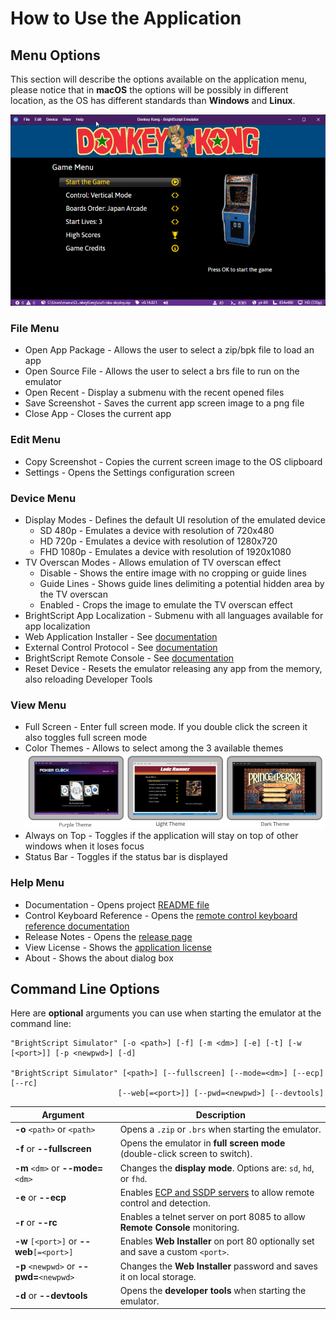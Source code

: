 # How to Use the Application

## Menu Options

This section will describe the options available on the application menu, please notice that in **macOS** the options will be possibly in different location, as the OS has different standards than **Windows** and **Linux**.

<p align="center">
<img alt="Emulator Web and Desktop" src="images/app-menu.gif?raw=true"/>
</p>

### File Menu

- Open App Package - Allows the user to select a zip/bpk file to load an app
- Open Source File - Allows the user to select a brs file to run on the emulator
- Open Recent - Display a submenu with the recent opened files
- Save Screenshot - Saves the current app screen image to a png file
- Close App - Closes the current app

### Edit Menu

- Copy Screenshot - Copies the current screen image to the OS clipboard
- Settings - Opens the Settings configuration screen

### Device Menu

- Display Modes - Defines the default UI resolution of the emulated device
  - SD 480p - Emulates a device with resolution of 720x480
  - HD 720p - Emulates a device with resolution of 1280x720
  - FHD 1080p - Emulates a device with resolution of 1920x1080
- TV Overscan Modes - Allows emulation of TV overscan effect
  - Disable - Shows the entire image with no cropping or guide lines
  - Guide Lines - Shows guide lines delimiting a potential hidden area by the TV overscan
  - Enabled - Crops the image to emulate the TV overscan effect
- BrightScript App Localization - Submenu with all languages available for app localization
- Web Application Installer - See [documentation](remote-access.md#web-application-installer)
- External Control Protocol - See [documentation](remote-access.md#brightscript-remote-console)
- BrightScript Remote Console - See [documentation](remote-access.md#brightscript-remote-console)
- Reset Device - Resets the emulator releasing any app from the memory, also reloading Developer Tools

### View Menu

- Full Screen - Enter full screen mode. If you double click the screen it also toggles full screen mode
- Color Themes - Allows to select among the 3 available themes</br>
![Screen Themes](images/screeshot-themes.png)
- Always on Top - Toggles if the application will stay on top of other windows when it loses focus
- Status Bar - Toggles if the status bar is displayed

### Help Menu

- Documentation - Opens project [README file](../README.md)
- Control Keyboard Reference - Opens the [remote control keyboard reference documentation](control-reference.md)
- Release Notes - Opens the [release page](https://github.com/lvcabral/brs-emu-app/releases)
- View License - Shows the [application license](../LICENSE)
- About - Shows the about dialog box

## Command Line Options

Here are **optional** arguments you can use when starting the emulator at the command line:

```shell
"BrightScript Simulator" [-o <path>] [-f] [-m <dm>] [-e] [-t] [-w [<port>]] [-p <newpwd>] [-d]

"BrightScript Simulator" [<path>] [--fullscreen] [--mode=<dm>] [--ecp] [--rc]
                        [--web[=<port>]] [--pwd=<newpwd>] [--devtools]
```

|Argument                                |Description                                                                  |
|----------------------------------------|-----------------------------------------------------------------------------|
|**-o** `<path>` or `<path>`             | Opens  a `.zip` or `.brs` when starting the emulator.                       |
|**-f** or **--fullscreen**              | Opens the emulator in **full screen mode** (double-click screen to switch). |
|**-m** `<dm>` or **--mode=**`<dm>`      | Changes the **display mode**. Options are: `sd`, `hd`, or `fhd`.            |
|**-e** or **--ecp**                     | Enables [ECP and SSDP servers](https://developer.roku.com/en-ca/docs/developer-program/debugging/external-control-api.md) to allow remote control and detection.|
|**-r** or **--rc**                      | Enables a telnet server on port 8085 to allow **Remote Console** monitoring.|
|**-w** `[<port>]` or **--web**`[=<port>]`| Enables **Web Installer** on port 80 optionally set and save a custom `<port>`.|
|**-p** `<newpwd>` or **--pwd=**`<newpwd>`| Changes the **Web Installer** password and saves it on local storage.      |
|**-d** or **--devtools**                | Opens the **developer tools** when starting the emulator.                   |
